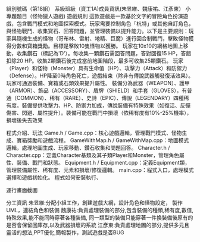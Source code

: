 組別號碼（第18組）
系級班級（資工1A)成員資訊(朱昱維、魏康祐、江彥東）
小專題題目（怪物獵人遊戲)
遊戲規則 
這款遊戲是一款基於文字的冒險角色扮演遊戲，包含戰鬥模式和地圖探索模式。玩家需要控制角色「杭特」或其他自訂角色，與怪物戰鬥、收集寶石、回答問題，並管理裝備以提升能力。以下是主要規則：玩家與隨機生成的怪物（哥布林、雷射、地精、巨魔）進行回合制戰鬥，擊敗怪物獲得分數和寶箱獎勵。目標是擊敗10隻怪物以獲勝。
玩家在10x10的網格地圖上移動，收集鑽石（標記為'D'）。每收集一顆鑽石需回答問題，答對回復15 HP，答錯扣除20 HP。收集2顆鑽石後完成當前地圖階段，最多可收集25顆鑽石。
玩家（Player）和怪物（Monster）具有生命值（HP）、攻擊力（Attack）和防禦力（Defense）。HP降至0時角色死亡，遊戲結束（除非有傳說武器觸發復活效果）。玩家可通過裝備、寶箱或石頭效果提升屬性。
裝備分為武器（WEAPON）、護甲（ARMOR）、飾品（ACCESSORY）、盾牌（SHIELD）和手套（GLOVES），有普通（COMMON）、稀有（RARE）、史詩（EPIC）、傳說（LEGENDARY）四種稀有度。裝備提供攻擊力、HP、防禦力加成，傳說裝備有特殊效果（如復活、反彈傷害、閃避、屬性提升）。裝備可能在戰鬥中損壞（依稀有度有10%-25%機率），損壞後失去效果


程式介紹、玩法 
Game.h / Game.cpp：核心遊戲邏輯，管理戰鬥模式、怪物生成、寶箱獎勵和遊戲流程。
GameWithMap.h / GameWithMap.cpp：地圖模式邏輯，處理地圖生成、玩家移動、鑽石收集和問題回答。
Character.h / Character.cpp：定義Character基類及其子類Player和Monster，管理角色屬性、裝備、戰鬥和狀態。
Equipment.h / Equipment.cpp：定義Equipment類，管理裝備屬性、稀有度、元素和損壞/修復邏輯。
main.cpp：程式入口，處理模式選擇和遊戲初始化。
程式如何安裝執行、

運行畫面截圖

分工資訊
朱昱維:分配小組工作，創建遊戲大綱，設計角色和怪物設定，
製作UML，連結角色和裝備
魏康祐:負責處理裝備的部分,包含裝備的種類,稀有度,數值,特殊效果,能不能同時穿著各種裝備,
同一類型的裝備只能穿著一件換裝備後原有的是否會保留回庫存,以及武器損壞的系統
江彥東:負責處理地圖的部分,提供多元且靈活的想法,PPT優化,簡報製作，測試遊戲是否BUG
